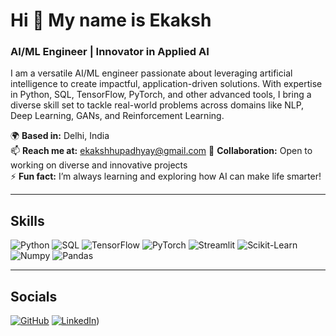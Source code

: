 # Hi 👋 My name is Ekaksh
### AI/ML Engineer | Innovator in Applied AI

I am a versatile AI/ML engineer passionate about leveraging artificial intelligence to create impactful, application-driven solutions. With expertise in Python, SQL, TensorFlow, PyTorch, and other advanced tools, I bring a diverse skill set to tackle real-world problems across domains like NLP, Deep Learning, GANs, and Reinforcement Learning.

🌍 **Based in:** Delhi, India  
📫 **Reach me at:** ekakshhupadhyay@gmail.com
🤝 **Collaboration:** Open to working on diverse and innovative projects  
⚡ **Fun fact:** I’m always learning and exploring how AI can make life smarter!  

---

## **Skills**
![Python](https://img.shields.io/badge/Python-3776AB?style=flat&logo=python&logoColor=white)
![SQL](https://img.shields.io/badge/SQL-336791?style=flat&logo=postgresql&logoColor=white)
![TensorFlow](https://img.shields.io/badge/TensorFlow-FF6F00?style=flat&logo=tensorflow&logoColor=white)
![PyTorch](https://img.shields.io/badge/PyTorch-EE4C2C?style=flat&logo=pytorch&logoColor=white)
![Streamlit](https://img.shields.io/badge/Streamlit-FF4B4B?style=flat&logo=streamlit&logoColor=white)
![Scikit-Learn](https://img.shields.io/badge/Scikit--Learn-F7931E?style=flat&logo=scikit-learn&logoColor=white)
![Numpy](https://img.shields.io/badge/Numpy-013243?style=flat&logo=numpy&logoColor=white)
![Pandas](https://img.shields.io/badge/Pandas-150458?style=flat&logo=pandas&logoColor=white)

---

## **Socials**
[![GitHub](https://img.shields.io/badge/GitHub-181717?style=flat&logo=github&logoColor=white)]((https://github.com/Ekakshh))
[![LinkedIn](https://img.shields.io/badge/LinkedIn-0077B5?style=flat&logo=linkedin&logoColor=white)](https://www.linkedin.com/in/ekaksh-upadhyay/))


